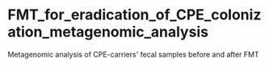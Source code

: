 # FMT_for_eradication_of_CPE_colonization_metagenomic_analysis
Metagenomic analysis of CPE-carriers' fecal samples before and after FMT
